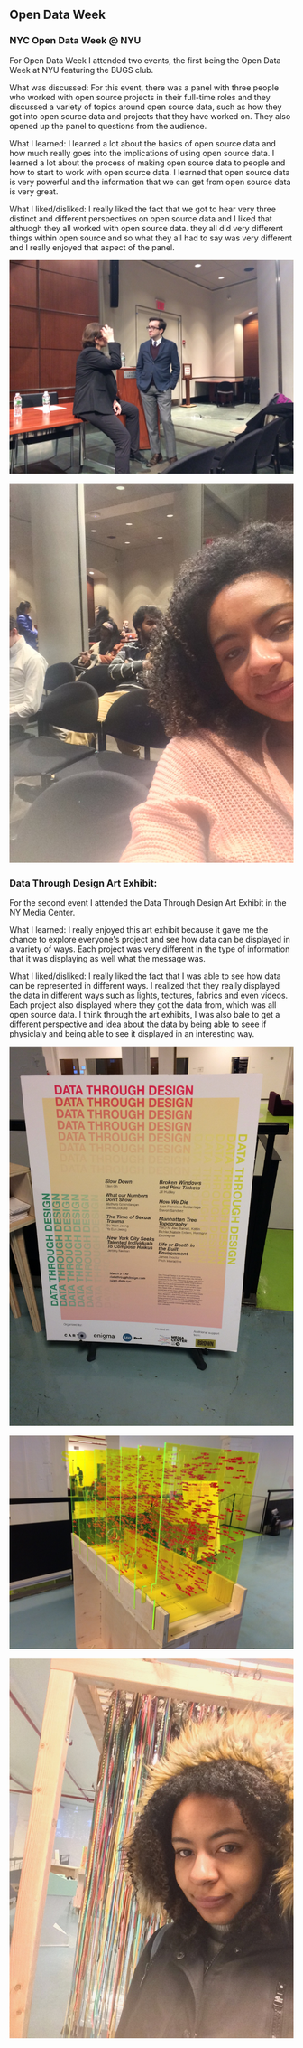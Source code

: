 ## Open Data Week 

### NYC Open Data Week @ NYU
For Open Data Week I attended two events, the first being the Open Data Week at NYU featuring the BUGS club. 

What was discussed: For this event, there was a panel with three people who worked with open source projects in their full-time roles and they discussed a variety of topics around open source data, such as how they got into open source data and projects that they have worked on. They also opened up the panel to questions from the audience. 

What I learned: I leanred a lot about the basics of open source data and how much really goes into the implications of using open source data. I learned a lot about the process of making open source data to people and how to start to work with open source data. I learned that open source data is very powerful and the information that we can get from open source data is very great. 

What I liked/disliked: I really liked the fact that we got to hear very three distinct and different perspectives on open source data and I liked that althuogh they all worked with open source data. they all did very different things within open source and so what they all had to say was very different and I really enjoyed that aspect of the panel. 

![](https://github.com/nyu-ossd-s18/rs4791-weekly/blob/master/images/IMG_7135.jpg)


![](https://github.com/nyu-ossd-s18/rs4791-weekly/blob/master/images/IMG_7138.jpg)


### Data Through Design Art Exhibit: 
For the second event I attended the Data Through Design Art Exhibit in the NY Media Center.

What I learned: I really enjoyed this art exhibit because it gave me the chance to explore everyone's project and see how data can be displayed in a variety of ways. Each project was very different in the type of information that it was displaying as well what the message was.

What I liked/disliked: I really liked the fact that I was able to see how data can be represented in different ways. I realized that they really displayed the data in different ways such as lights, tectures, fabrics and even videos. Each project also displayed where they got the data from, which was all open source data. I think through the art exhibits, I was also bale to get a different perspective and idea about the data by being able to seee if physiclaly and being able to see it displayed in an interesting way. 

![](https://github.com/nyu-ossd-s18/rs4791-weekly/blob/master/images/IMG_7153.jpg)

![](https://github.com/nyu-ossd-s18/rs4791-weekly/blob/master/images/IMG_7157.jpg)

![](https://github.com/nyu-ossd-s18/rs4791-weekly/blob/master/images/IMG_7160.jpg)


